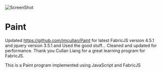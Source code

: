![ScreenShot](https://user-images.githubusercontent.com/5783243/127791952-9b645aaf-9173-475b-8fb5-af6f6391e396.JPG)
# Paint
Updated https://github.com/imcullan/Paint for latest FabricJS version 4.5.1 and jquery version 3.5.1 and
Used the good stuff...  Cleaned and updated for performance.
Thank you Cullan Liang for a great learning program for FabricJS.


This is a Paint program implemented using JavaScript and FabricJS
